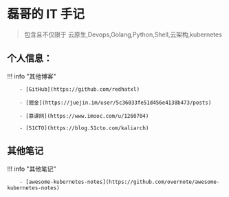 #  磊哥的 IT 手记

>  包含且不仅限于 云原生,Devops,Golang,Python,Shell,云架构,kubernetes

## 个人信息：

!!! info "其他博客"
        
        - [GitHub](https://github.com/redhatxl)

        - [掘金](https://juejin.im/user/5c36033fe51d456e4138b473/posts)

        - [慕课网](https://www.imooc.com/u/1260704)

        - [51CTO](https://blog.51cto.com/kaliarch)


## 其他笔记

!!! info "其他笔记"

        - [awesome-kubernetes-notes](https://github.com/overnote/awesome-kubernetes-notes)